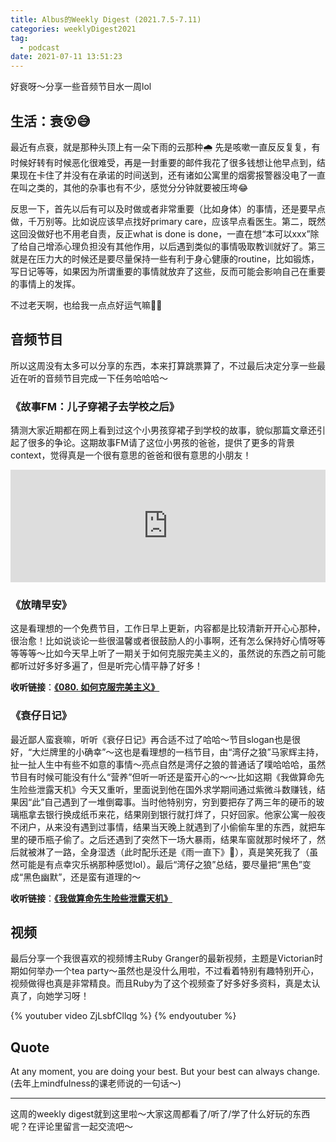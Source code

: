 ```yaml
---
title: Albus的Weekly Digest (2021.7.5-7.11)
categories: weeklyDigest2021
tag:
  - podcast
date: 2021-07-11 13:51:23
---
```

好衰呀～分享一些音频节目水一周lol

## 生活：衰😵😅
最近有点衰，就是那种头顶上有一朵下雨的云那种🌧️ 先是咳嗽一直反反复复，有时候好转有时候恶化很难受，再是一封重要的邮件我花了很多钱想让他早点到，结果现在卡住了并没有在承诺的时间送到，还有诸如公寓里的烟雾报警器没电了一直在叫之类的，其他的杂事也有不少，感觉分分钟就要被压垮😂

反思一下，首先以后有可以及时做或者非常重要（比如身体）的事情，还是要早点做，千万别等。比如说应该早点找好primary care，应该早点看医生。第二，既然这回没做好也不用老自责，反正what is done is done，一直在想“本可以xxx”除了给自己增添心理负担没有其他作用，以后遇到类似的事情吸取教训就好了。第三就是在压力大的时候还是要尽量保持一些有利于身心健康的routine，比如锻炼，写日记等等，如果因为所谓重要的事情就放弃了这些，反而可能会影响自己在重要的事情上的发挥。

不过老天啊，也给我一点点好运气嘛🥺🙏

## 音频节目
所以这周没有太多可以分享的东西，本来打算跳票算了，不过最后决定分享一些最近在听的音频节目完成一下任务哈哈哈～

### 《故事FM：儿子穿裙子去学校之后》
猜测大家近期都在网上看到过这个小男孩穿裙子到学校的故事，貌似那篇文章还引起了很多的争论。这期故事FM请了这位小男孩的爸爸，提供了更多的背景context，觉得真是一个很有意思的爸爸和很有意思的小朋友！

<iframe src="https://www.listennotes.com/podcasts/故事-fm/e521儿子穿裙子去学校之后-ba1ceo8tiAC/embed/" height="180px" width="100%" style="width: 1px; min-width: 100%;" frameborder="0" scrolling="no" loading="lazy"></iframe>

### 《放晴早安》
这是看理想的一个免费节目，工作日早上更新，内容都是比较清新开开心心那种，很治愈！比如说谈论一些很温馨或者很鼓励人的小事啊，还有怎么保持好心情呀等等等等～比如今天早上听了一期关于如何克服完美主义的，虽然说的东西之前可能都听过好多好多遍了，但是听完心情平静了好多！

**收听链接**：[**《080. 如何克服完美主义》**](https://shop.vistopia.com.cn/article?article_id=430294)

### 《衰仔日记》
最近鄙人蛮衰嘛，听听《衰仔日记》再合适不过了哈哈～节目slogan也是很好，“大烂牌里的小确幸”～这也是看理想的一档节目，由“湾仔之狼”马家辉主持，扯一扯人生中有些不如意的事情～亮点自然是湾仔之狼的普通话了噗哈哈哈，虽然节目有时候可能没有什么“营养”但听一听还是蛮开心的～～比如这期《我做算命先生险些泄露天机》今天又重听，里面说到他在国外求学期间通过紫微斗数赚钱，结果因“此”自己遇到了一堆倒霉事。当时他特别穷，穷到要把存了两三年的硬币的玻璃瓶拿去银行换成纸币来花，结果刚到银行就打烊了，只好回家。他家公寓一般夜不闭户，从来没有遇到过事情，结果当天晚上就遇到了小偷偷车里的东西，就把车里的硬币瓶子偷了。之后还遇到了突然下一场大暴雨，结果车窗就那时候坏了，然后就被淋了一路，全身湿透（此时配乐还是《雨一直下》🤣），真是笑死我了（虽然可能是有点幸灾乐祸那种感觉lol）。最后“湾仔之狼”总结，要尽量把“黑色”变成“黑色幽默”，还是蛮有道理的～

**收听链接**：[**《我做算命先生险些泄露天机》**](https://shop.vistopia.com.cn/article?article_id=421944)

## 视频
最后分享一个我很喜欢的视频博主Ruby Granger的最新视频，主题是Victorian时期如何举办一个tea party～虽然也是没什么用啦，不过看着特别有趣特别开心，视频做得也真是非常精良。而且Ruby为了这个视频查了好多好多资料，真是太认真了，向她学习呀！

{% youtuber video  ZjLsbfCllqg %}
{% endyoutuber %}

## Quote
At any moment, you are doing your best. But your best can always change. (去年上mindfulness的课老师说的一句话～)

---
这周的weekly digest就到这里啦～大家这周都看了/听了/学了什么好玩的东西呢？在评论里留言一起交流吧～

